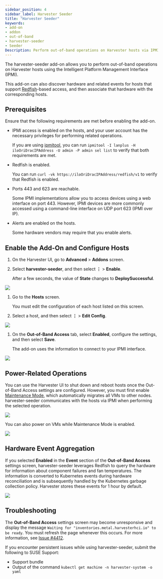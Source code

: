 ```yaml
---
sidebar_position: 4
sidebar_label: Harvester Seeder
title: "Harvester Seeder"
keywords:
- add-on
- addon
- out-of-band
- harvester-seeder
- Seeder
Description: Perform out-of-band operations on Harvester hosts via IPMI and discover hardware events via Redfish
---
```


<head>
  <link rel="canonical" href="https://docs.harvesterhci.io/v1.3/advanced/seeder"/>
</head>

The harvester-seeder add-on allows you to perform out-of-band operations on Harvester hosts using the Intelligent Platform Management Interface (IPMI).

This add-on can also discover hardware and related events for hosts that support [Redfish](https://www.dmtf.org/standards/redfish)-based access, and then associate that hardware with the corresponding hosts.

## Prerequisites

Ensure that the following requirements are met before enabling the add-on.

- IPMI access is enabled on the hosts, and your user account has the necessary privileges for performing related operations.

    If you are using [ipmitool](https://github.com/ipmitool/ipmitool), you can run `ipmitool -I lanplus -H iloOriDracIPAddress -U admin -P admin sel list` to verify that both requirements are met.

- Redfish is enabled.

    You can run `curl -vk https://iloOriDracIPAddress/redfish/v1` to verify that Redfish is enabled.

- Ports 443 and 623 are reachable.

    Some IPMI implementations allow you to access devices using a web interface on port 443. However, IPMI devices are more commonly accessed using a command-line interface on UDP port 623 (IPMI over IP).

- Alerts are enabled on the hosts.

    Some hardware vendors may require that you enable alerts.

## Enable the Add-On and Configure Hosts

1. On the Harvester UI, go to **Advanced** > **Addons** screen.

1. Select **harvester-seeder**, and then select **⋮** > **Enable**.

    After a few seconds, the value of **State** changes to **DeploySuccessful**.

![](/img/v1.2/vm-import-controller/EnableAddon.png)

1. Go to the **Hosts** screen.

    You must edit the configuration of each host listed on this screen.

1. Select a host, and then select **⋮** > **Edit Config**.

![](/img/v1.2/seeder/EditConfig.png)

1. On the **Out-of-Band Access** tab, select **Enabled**, configure the settings, and then select **Save**.

    The add-on uses the information to connect to your IPMI interface.

![](/img/v1.2/seeder/OutOfBandAccess.png)

## Power-Related Operations

You can use the Harvester UI to shut down and reboot hosts once the Out-of-Band Access settings are configured. However, you must first enable [Maintenance Mode](../host/host.md#node-maintenance), which automatically migrates all VMs to other nodes. harvester-seeder communicates with the hosts via IPMI when performing the selected operation.

![](/img/v1.2/seeder/ShutdownReboot.png)

You can also power on VMs while Maintenance Mode is enabled.

![](/img/v1.2/seeder/PowerOn.png)

## Hardware Event Aggregation

If you selected **Enabled** in the **Event** section of the **Out-of-Band Access** settings screen, harvester-seeder leverages Redfish to query the hardware for information about component failures and fan temperatures. The information is converted to Kubernetes events during hardware reconciliation and is subsequently handled by the Kubernetes garbage collection policy. Harvester stores these events for 1 hour by default.

![](/img/v1.2/seeder/HardwareEvents.png)

## Troubleshooting

The **Out-of-Band Access** settings screen may become unresponsive and display the message `Waiting for "inventories.metal.harvesterhci.io" to be ready`. You must refresh the page whenever this occurs. For more information, see [Issue #4412](https://github.com/harvester/harvester/issues/4412).

If you encounter persistent issues while using harvester-seeder, submit the following to SUSE Support:

- Support bundle
- Output of the command `kubectl get machine -n harvester-system -o yaml`
